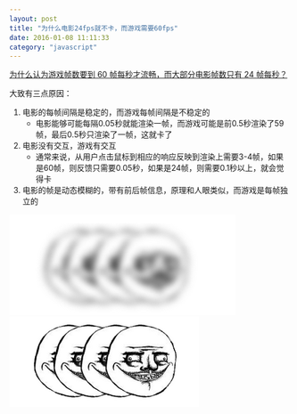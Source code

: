 ```yaml
---
layout: post
title: "为什么电影24fps就不卡，而游戏需要60fps"
date: 2016-01-08 11:11:33
category: "javascript"
---
```


[为什么认为游戏帧数要到 60 帧每秒才流畅，而大部分电影帧数只有 24 帧每秒？](https://www.zhihu.com/question/21081976)

大致有三点原因：

1. 电影的每帧间隔是稳定的，而游戏每帧间隔是不稳定的
	- 电影能够可能每隔0.05秒就能渲染一帧，而游戏可能是前0.5秒渲染了59帧，最后0.5秒只渲染了一帧，这就卡了
2. 电影没有交互，游戏有交互
	- 通常来说，从用户点击鼠标到相应的响应反映到渲染上需要3-4帧，如果是60帧，则反馈只需要0.05秒，如果是24帧，则需要0.1秒以上，就会觉得卡
3. 电影的帧是动态模糊的，带有前后帧信息，原理和人眼类似，而游戏是每帧独立的

![电影帧](./FPS/film.png)
![游戏帧](./FPS/game.png)
